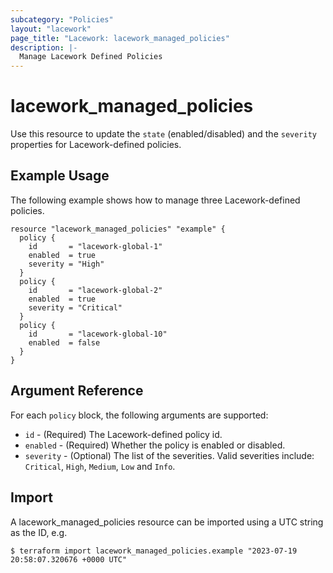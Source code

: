 ```yaml
---
subcategory: "Policies"
layout: "lacework"
page_title: "Lacework: lacework_managed_policies"
description: |-
  Manage Lacework Defined Policies
---
```


# lacework\_managed\_policies

Use this resource to update the `state` (enabled/disabled) and the `severity` properties for Lacework-defined policies.

## Example Usage

The following example shows how to manage three Lacework-defined policies.

```hcl
resource "lacework_managed_policies" "example" {
  policy {
    id       = "lacework-global-1"
    enabled  = true
    severity = "High"
  }
  policy {
    id       = "lacework-global-2"
    enabled  = true
    severity = "Critical"
  }
  policy {
    id       = "lacework-global-10"
    enabled  = false
  }
}
```

## Argument Reference

For each `policy` block, the following arguments are supported:

* `id` - (Required) The Lacework-defined policy id.
* `enabled` - (Required) Whether the policy is enabled or disabled.
* `severity` - (Optional) The list of the severities. Valid severities include:
  `Critical`, `High`, `Medium`, `Low` and `Info`.

## Import

A lacework_managed_policies resource can be imported using a UTC string as the ID, e.g.

```
$ terraform import lacework_managed_policies.example "2023-07-19 20:58:07.320676 +0000 UTC"
```
